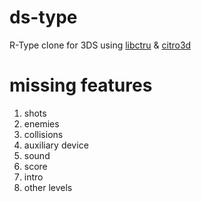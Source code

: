 # ds-type
R-Type clone for 3DS using [libctru](https://github.com/smealum/ctrulib) & [citro3d](https://github.com/fincs/citro3d)

# missing features
1. shots
2. enemies
3. collisions
4. auxiliary device
5. sound
6. score
7. intro
8. other levels
